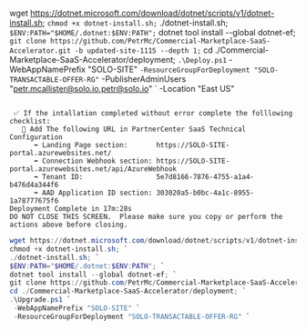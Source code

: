 wget https://dotnet.microsoft.com/download/dotnet/scripts/v1/dotnet-install.sh; `
chmod +x dotnet-install.sh; `
./dotnet-install.sh; `
$ENV:PATH="$HOME/.dotnet:$ENV:PATH"; `
dotnet tool install --global dotnet-ef; `
git clone https://github.com/PetrMc/Commercial-Marketplace-SaaS-Accelerator.git -b updated-site-1115 --depth 1; `
cd ./Commercial-Marketplace-SaaS-Accelerator/deployment; `
.\Deploy.ps1 `
 -WebAppNamePrefix "SOLO-SITE" `
 -ResourceGroupForDeployment "SOLO-TRANSACTABLE-OFFER-RG" `
 -PublisherAdminUsers "petr.mcallister@solo.io,petr@solo.io" `
 -Location "East US" 

```output

 ✅ If the intallation completed without error complete the folllowing checklist:
   🔵 Add The following URL in PartnerCenter SaaS Technical Configuration
      ➡️ Landing Page section:       https://SOLO-SITE-portal.azurewebsites.net/
      ➡️ Connection Webhook section: https://SOLO-SITE-portal.azurewebsites.net/api/AzureWebhook
      ➡️ Tenant ID:                  5e7d8166-7876-4755-a1a4-b476d4a344f6
      ➡️ AAD Application ID section: 303020a5-b0bc-4a1c-8955-1a78777675f6
Deployment Complete in 17m:28s
DO NOT CLOSE THIS SCREEN.  Please make sure you copy or perform the actions above before closing.
```

``` powershell
wget https://dotnet.microsoft.com/download/dotnet/scripts/v1/dotnet-install.sh; `
chmod +x dotnet-install.sh; `
./dotnet-install.sh; `
$ENV:PATH="$HOME/.dotnet:$ENV:PATH"; `
dotnet tool install --global dotnet-ef; `
git clone https://github.com/PetrMc/Commercial-Marketplace-SaaS-Accelerator.git -b updated-site-1115 --depth 1; `
cd ./Commercial-Marketplace-SaaS-Accelerator/deployment; `
.\Upgrade.ps1 `
 -WebAppNamePrefix "SOLO-SITE" `
 -ResourceGroupForDeployment "SOLO-TRANSACTABLE-OFFER-RG" `
 ```